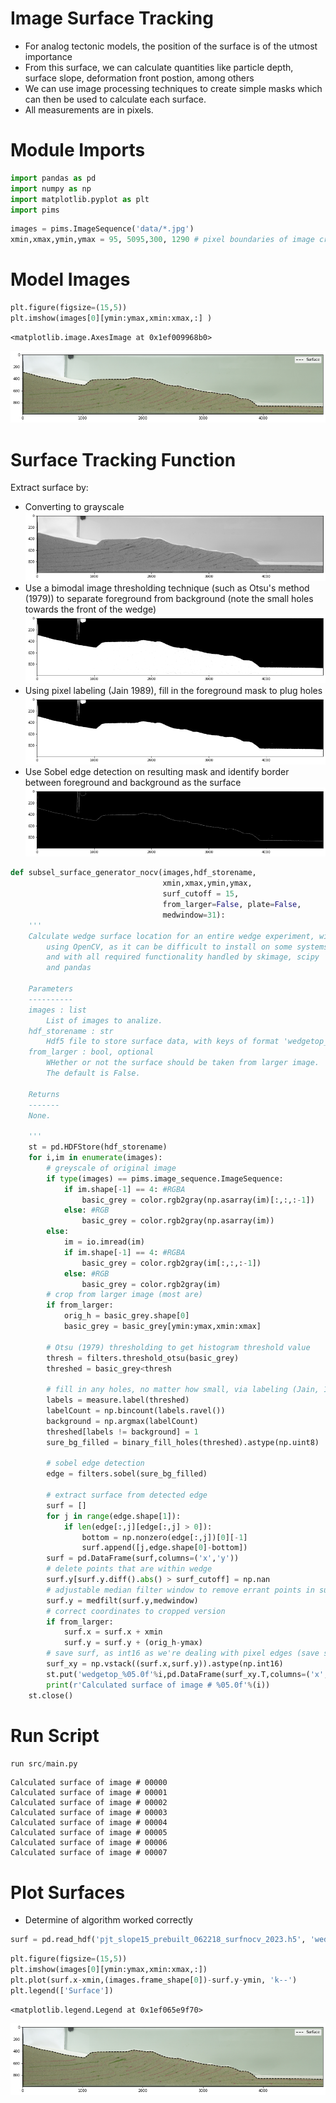 # Image Surface Tracking
- For analog tectonic models, the position of the surface is of the utmost importance
- From this surface, we can calculate quantities like particle depth, surface slope, deformation front postion, among others
- We can use image processing techniques to create simple masks which can then be used to calculate each surface.
- All measurements are in pixels.

# Module Imports 


```python
import pandas as pd
import numpy as np
import matplotlib.pyplot as plt
import pims
```


```python
images = pims.ImageSequence('data/*.jpg')
xmin,xmax,ymin,ymax = 95, 5095,300, 1290 # pixel boundaries of image crop
```

# Model Images


```python
plt.figure(figsize=(15,5))
plt.imshow(images[0][ymin:ymax,xmin:xmax,:] )
```




    <matplotlib.image.AxesImage at 0x1ef009968b0>




    
![png](output_5_1.png)
    


# Surface Tracking Function
Extract surface by:
- Converting to grayscale
![alt text](figs/grey.png)
- Use a bimodal image thresholding technique (such as Otsu's method (1979)) to separate foreground from background (note the small holes towards the front of the wedge)
![alt text](figs/threshed.png)
- Using pixel labeling (Jain 1989), fill in the foreground mask to plug holes
![alt text](figs/threshed_filled.png)
- Use Sobel edge detection on resulting mask and identify border between foreground and background as the surface
![alt text](figs/edge.png)


```python
def subsel_surface_generator_nocv(images,hdf_storename,
                                  xmin,xmax,ymin,ymax,
                                  surf_cutoff = 15,
                                  from_larger=False, plate=False, 
                                  medwindow=31):
    '''
    Calculate wedge surface location for an entire wedge experiment, without 
        using OpenCV, as it can be difficult to install on some systems,
        and with all required functionality handled by skimage, scipy 
        and pandas

    Parameters
    ----------
    images : list
        List of images to analize.
    hdf_storename : str
        Hdf5 file to store surface data, with keys of format 'wedgetop_*****.
    from_larger : bool, optional
        WHether or not the surface should be taken from larger image. 
        The default is False.

    Returns
    -------
    None.

    '''
    st = pd.HDFStore(hdf_storename)
    for i,im in enumerate(images):
        # greyscale of original image
        if type(images) == pims.image_sequence.ImageSequence:
            if im.shape[-1] == 4: #RGBA
                basic_grey = color.rgb2gray(np.asarray(im)[:,:,:-1])
            else: #RGB
                basic_grey = color.rgb2gray(np.asarray(im))
        else:
            im = io.imread(im)
            if im.shape[-1] == 4: #RGBA
                basic_grey = color.rgb2gray(im[:,:,:-1])
            else: #RGB
                basic_grey = color.rgb2gray(im)
        # crop from larger image (most are)
        if from_larger:
            orig_h = basic_grey.shape[0]
            basic_grey = basic_grey[ymin:ymax,xmin:xmax]  
        
        # Otsu (1979) thresholding to get histogram threshold value
        thresh = filters.threshold_otsu(basic_grey)
        threshed = basic_grey<thresh
        
        # fill in any holes, no matter how small, via labeling (Jain, 1989)
        labels = measure.label(threshed)
        labelCount = np.bincount(labels.ravel())
        background = np.argmax(labelCount)
        threshed[labels != background] = 1
        sure_bg_filled = binary_fill_holes(threshed).astype(np.uint8)
            
        # sobel edge detection 
        edge = filters.sobel(sure_bg_filled)
        
        # extract surface from detected edge
        surf = []
        for j in range(edge.shape[1]):
            if len(edge[:,j][edge[:,j] > 0]):
                bottom = np.nonzero(edge[:,j])[0][-1]
                surf.append([j,edge.shape[0]-bottom])
        surf = pd.DataFrame(surf,columns=('x','y'))
        # delete points that are within wedge
        surf.y[surf.y.diff().abs() > surf_cutoff] = np.nan
        # adjustable median filter window to remove errant points in surface
        surf.y = medfilt(surf.y,medwindow)
        # correct coordinates to cropped version
        if from_larger:
            surf.x = surf.x + xmin
            surf.y = surf.y + (orig_h-ymax)
        # save surf, as int16 as we're dealing with pixel edges (save space)
        surf_xy = np.vstack((surf.x,surf.y)).astype(np.int16)
        st.put('wedgetop_%05.0f'%i,pd.DataFrame(surf_xy.T,columns=('x','y')))
        print(r'Calculated surface of image # %05.0f'%(i))
    st.close()
```

# Run Script


```python
run src/main.py
```

    Calculated surface of image # 00000
    Calculated surface of image # 00001
    Calculated surface of image # 00002
    Calculated surface of image # 00003
    Calculated surface of image # 00004
    Calculated surface of image # 00005
    Calculated surface of image # 00006
    Calculated surface of image # 00007
    

# Plot Surfaces
- Determine of algorithm worked correctly


```python
surf = pd.read_hdf('pjt_slope15_prebuilt_062218_surfnocv_2023.h5', 'wedgetop_00001')
```


```python
plt.figure(figsize=(15,5))
plt.imshow(images[0][ymin:ymax,xmin:xmax,:])
plt.plot(surf.x-xmin,(images.frame_shape[0])-surf.y-ymin, 'k--')
plt.legend(['Surface'])
```




    <matplotlib.legend.Legend at 0x1ef065e9f70>




    
![png](output_12_1.png)
    

